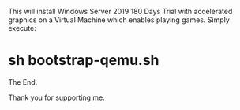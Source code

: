 This will install Windows Server 2019 180 Days Trial with accelerated graphics on a Virtual Machine which enables playing games.
Simply execute:

# sh bootstrap-qemu.sh

The End.

Thank you for supporting me.